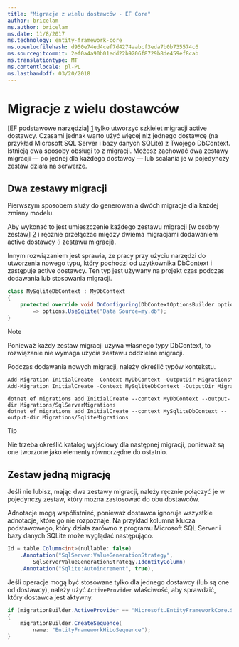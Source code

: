 ```yaml
---
title: "Migracje z wielu dostawców - EF Core"
author: bricelam
ms.author: bricelam
ms.date: 11/8/2017
ms.technology: entity-framework-core
ms.openlocfilehash: d950e74ed4cef7d4274aabcf3eda7b0b735574c6
ms.sourcegitcommit: 2ef0a4a90b01edd22b9206f8729b8de459ef8cab
ms.translationtype: MT
ms.contentlocale: pl-PL
ms.lasthandoff: 03/20/2018
---
```

<a name="migrations-with-multiple-providers"></a>Migracje z wielu dostawców
==================================
[EF podstawowe narzędzia] [ 1] tylko utworzyć szkielet migracji active dostawcy. Czasami jednak warto użyć więcej niż jednego dostawcę (na przykład Microsoft SQL Server i bazy danych SQLite) z Twojego DbContext. Istnieją dwa sposoby obsługi to z migracji. Możesz zachować dwa zestawy migracji — po jednej dla każdego dostawcy — lub scalania je w pojedynczy zestaw działa na serwerze.

<a name="two-migration-sets"></a>Dwa zestawy migracji
------------------
Pierwszym sposobem służy do generowania dwóch migracje dla każdej zmiany modelu.

Aby wykonać to jest umieszczenie każdego zestawu migracji [w osobny zestaw] [ 2] i ręcznie przełączać między dwiema migracjami dodawaniem active dostawcy (i zestawu migracji).

Innym rozwiązaniem jest sprawia, że pracy przy użyciu narzędzi do utworzenia nowego typu, który pochodzi od użytkownika DbContext i zastępuje active dostawcy. Ten typ jest używany na projekt czas podczas dodawania lub stosowania migracji.

``` csharp
class MySqliteDbContext : MyDbContext
{
    protected override void OnConfiguring(DbContextOptionsBuilder options)
        => options.UseSqlite("Data Source=my.db");
}
```

> [!NOTE]
> Ponieważ każdy zestaw migracji używa własnego typy DbContext, to rozwiązanie nie wymaga użycia zestawu oddzielne migracji.

Podczas dodawania nowych migracji, należy określić typów kontekstu.

``` powershell
Add-Migration InitialCreate -Context MyDbContext -OutputDir Migrations\SqlServerMigrations
Add-Migration InitialCreate -Context MySqliteDbContext -OutputDir Migrations\SqliteMigrations
```
``` Console
dotnet ef migrations add InitialCreate --context MyDbContext --output-dir Migrations/SqlServerMigrations
dotnet ef migrations add InitialCreate --context MySqliteDbContext --output-dir Migrations/SqliteMigrations
```

> [!TIP]
> Nie trzeba określić katalog wyjściowy dla następnej migracji, ponieważ są one tworzone jako elementy równorzędne do ostatnio.

<a name="one-migration-set"></a>Zestaw jedną migrację
-----------------
Jeśli nie lubisz, mając dwa zestawy migracji, należy ręcznie połączyć je w pojedynczy zestaw, który można zastosować do obu dostawców.

Adnotacje mogą współistnieć, ponieważ dostawca ignoruje wszystkie adnotacje, które go nie rozpoznaje. Na przykład kolumna klucza podstawowego, który działa zarówno z programu Microsoft SQL Server i bazy danych SQLite może wyglądać następująco.

``` csharp
Id = table.Column<int>(nullable: false)
    .Annotation("SqlServer:ValueGenerationStrategy",
        SqlServerValueGenerationStrategy.IdentityColumn)
    .Annotation("Sqlite:Autoincrement", true),
```

Jeśli operacje mogą być stosowane tylko dla jednego dostawcy (lub są one od dostawcy), należy użyć `ActiveProvider` właściwość, aby sprawdzić, który dostawca jest aktywny.

``` csharp
if (migrationBuilder.ActiveProvider == "Microsoft.EntityFrameworkCore.SqlServer")
{
    migrationBuilder.CreateSequence(
        name: "EntityFrameworkHiLoSequence");
}
```


  [1]: ../../miscellaneous/cli/index.md
  [2]: projects.md
